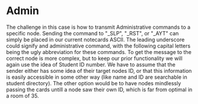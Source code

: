 # Admin

The challenge in this case is how to transmit Administrative commands to a specific node. Sending the command to "_SLP", "_RST", or "_AYT" can simply be placed in our current notecards ASCII. The leading underscore could signify and administrative command, with the following capital letters being the ugly abbreviation for these commands. To get the message to the correct node is more complex, but to keep our prior functionality we will again use the idea of Student ID number. We have to assume that the sender either has some idea of their target nodes ID, or that this information is easily accessible in some other way (like name and ID are searchable in student directory). The other option would be to have nodes mindlessly passing the cards untill a node saw their own ID, which is far from optimal in a room of 35.
